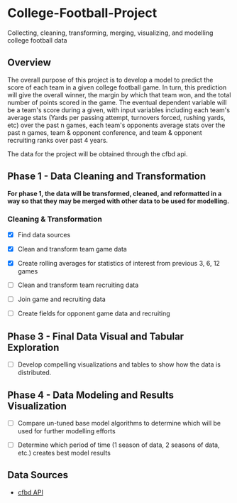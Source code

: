 # College-Football-Project
Collecting, cleaning, transforming, merging, visualizing, and modelling college football data

## Overview 

The overall purpose of this project is to develop a model to predict the score of each team in a given college football game. In turn, this prediction will give the overall winner, the margin by which that team won, and the total number of points scored in the game. The eventual dependent variable will be a team's score during a given, with input variables including each team's average stats (Yards per passing attempt, turnovers forced, rushing yards, etc) over the past n games, each team's opponents average stats over the past n games, team & opponent conference, and team & opponent recruiting ranks over past 4 years. 

The data for the project will be obtained through the cfbd api.

## Phase 1 - Data Cleaning and Transformation
**For phase 1, the data will be transformed, cleaned, and reformatted in a way so that they may be merged with other data to be used for modelling.**

### Cleaning & Transformation
* [X] Find data sources

* [X] Clean and transform team game data

* [X] Create rolling averages for statistics of interest from previous 3, 6, 12 games

* [ ] Clean and transform team recruiting data

* [ ] Join game and recruiting data

* [ ] Create fields for opponent game data and recruiting

## Phase 3 - Final Data Visual and Tabular Exploration

* [ ] Develop compelling visualizations and tables to show how the data is distributed.

## Phase 4 - Data Modeling and Results Visualization

* [ ] Compare un-tuned base model algorithms to determine which will be used for further modelling efforts

* [ ] Determine which period of time (1 season of data, 2 seasons of data, etc.) creates best model results 

## Data Sources

* [cfbd API](https://github.com/CFBD/cfbd-python)
  
